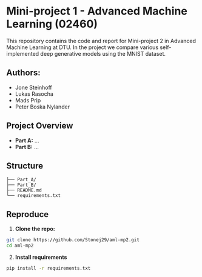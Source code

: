 # Mini-project 1 - Advanced Machine Learning (02460)

This repository contains the code and report for Mini-project 2 in Advanced Machine Learning at DTU. In the project we compare various self-implemented deep generative models using the MNIST dataset.

## Authors:
- Jone Steinhoff
- Lukas Rasocha
- Mads Prip
- Peter Boska Nylander

## Project Overview

- **Part A:** ...
- **Part B:** ...

## Structure 

```
├── Part_A/
├── Part_B/
├── README.md         
└── requirements.txt
```

## Reproduce


1. **Clone the repo:**
```bash
git clone https://github.com/Stonej29/aml-mp2.git
cd aml-mp2
```
2. **Install requirements**
```bash
pip install -r requirements.txt
```